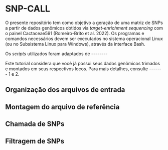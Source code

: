 # SNP-CALL
O presente repositório tem como objetivo a geração de uma matriz de SNPs a partir de dados genômicos obtidos via *target-enrichment sequencing* com o painel Cactaceae591 (Romeiro-Brito et al. 2022). Os programas e comandos necessários devem ser executados no sistema operacional Linux (ou no Subsistema Linux para Windows), através da interface Bash. 

Os *scripts* utilizados foram adaptados de --------

Este tutorial considera que você já possui seus dados genômicos trimados e montados em seus respectivos locos. Para mais detalhes, consulte ------- 1 e 2. 
## Organização dos arquivos de entrada

## Montagem do arquivo de referência

## Chamada de SNPs 

## Filtragem de SNPs 
